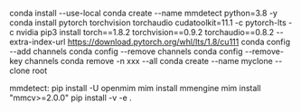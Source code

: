 conda install --use-local
conda create --name mmdetect python=3.8 -y
conda install pytorch torchvision torchaudio cudatoolkit=11.1 -c pytorch-lts -c nvidia
pip3 install torch==1.8.2 torchvision==0.9.2 torchaudio==0.8.2 --extra-index-url https://download.pytorch.org/whl/lts/1.8/cu111
conda config --add channels
conda config --remove channels
conda config --remove-key channels
conda remove -n xxx --all
conda create --name myclone --clone root

mmdetect:
pip install -U openmim
mim install mmengine
mim install "mmcv>=2.0.0"
pip install -v -e .

